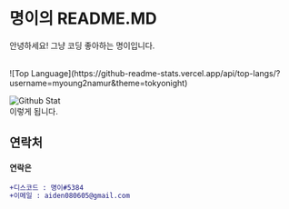 # 명이의 README.MD

안녕하세요! 그냥 코딩 좋아하는 명이입니다.

<br/>
![Top Language](https://github-readme-stats.vercel.app/api/top-langs/?username=myoung2namur&theme=tokyonight)<br/>

![Github Stat](https://github-readme-stats.vercel.app/api?username=myoung2namur&show_icons=true&theme=tokyonight)<br/>
이렇게 됩니다.

## 연락처

#### 연락은 
```diff
+디스코드 : 명이#5384
+이메일 : aiden080605@gmail.com
```
